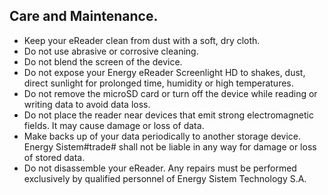 ## Care and Maintenance.

- Keep your eReader clean from dust with a soft, dry cloth.
- Do not use abrasive or corrosive cleaning.
- Do not blend the screen of the device.
- Do not expose your Energy eReader Screenlight HD to shakes, dust, direct sunlight for prolonged time, humidity or high temperatures.
- Do not remove the microSD card or turn off the device while reading or writing data to avoid data loss.
- Do not place the reader near devices that emit strong electromagnetic fields. It may cause damage or loss of data.
- Make backs up of your data periodically to another storage device. Energy Sistem#trade# shall not be liable in any way for damage or loss of stored data.
- Do not disassemble your eReader. Any repairs must be performed exclusively by qualified personnel of Energy Sistem Technology S.A.


